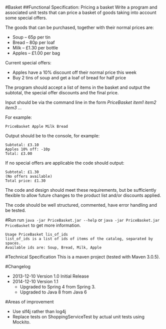 #Basket
##Functional Specification: Pricing a basket
Write a program and associated unit tests that can price a basket of goods taking into account some special offers.

The goods that can be purchased, together with their normal prices are:
* Soup – 65p per tin
* Bread – 80p per loaf
* Milk – £1.30 per bottle
* Apples – £1.00 per bag

Current special offers:
* Apples have a 10% discount off their normal price this week
* Buy 2 tins of soup and get a loaf of bread for half price

The program should accept a list of items in the basket and output the subtotal, the special offer discounts and the final price.

Input should be via the command line in the form *PriceBasket item1 item2 item3 ...*

For example:
```
PriceBasket Apple Milk Bread
```

Output should be to the console, for example:
```
Subtotal: £3.10
Apples 10% off: -10p
Total: £3.00
```

If no special offers are applicable the code should output:
```
Subtotal: £1.30
(No offers available)
Total price: £1.30
```

The code and design should meet these requirements, but be sufficiently flexible to allow future changes to the product list and/or discounts applied.

The code should be well structured, commented, have error handling and be tested.

#Run
run `java -jar PriceBasket.jar --help` or `java -jar PriceBasket.jar PriceBasket` to get more information.
```
Usage PriceBasket lis_of_ids
list_of_ids is a list of ids of items of the catalog, separated by spaces.
Available ids are: Soup, Bread, Milk, Apple
```

#Technical Specification
This is a maven project (tested with Maven 3.0.5).

#Changelog
* 2013-12-10 Version 1.0 Initial Release
* 2014-12-10 Version 1.1
  * Upgraded to Spring 4 from Spring 3.
  * Upgraded to Java 8 from Java 6


#Areas of improvement
* Use slf4j rather than log4j
* Replace tests on ShoppingServiceTest by actual unit tests using Mockito.


